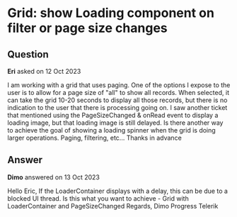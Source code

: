 # Grid: show Loading component on filter or page size changes

## Question

**Eri** asked on 12 Oct 2023

I am working with a grid that uses paging. One of the options I expose to the user is to allow for a page size of "all" to show all records. When selected, it can take the grid 10-20 seconds to display all those records, but there is no indication to the user that there is processing going on. I saw another ticket that mentioned using the PageSizeChanged & onRead event to display a loading image, but that loading image is still delayed. Is there another way to achieve the goal of showing a loading spinner when the grid is doing larger operations. Paging, filtering, etc... Thanks in advance

## Answer

**Dimo** answered on 13 Oct 2023

Hello Eric, If the LoaderContainer displays with a delay, this can be due to a blocked UI thread. Is this what you want to achieve - Grid with LoaderContainer and PageSizeChanged Regards, Dimo Progress Telerik
